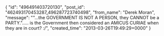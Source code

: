  {
   "id": "496491403720130",
   "post_id": "462493170453287_496287723740498",
   "from_name": "Derek Moran",
   "message": "\"...the GOVERNMENT IS NOT A PERSON, they CANNOT be a PARTY.\"..... is the Government then considered an AMICUS CURIAE when they are in court? :/",
   "created_time": "2013-03-26T19:49:29+0000"
 }

